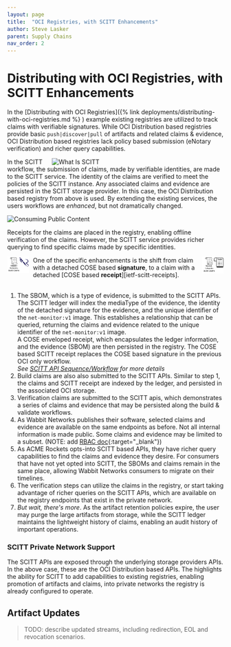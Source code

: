 ```yaml
---
layout: page
title:  "OCI Registries, with SCITT Enhancements"
author: Steve Lasker
parent: Supply Chains
nav_order: 2
---
```


# Distributing with OCI Registries, with SCITT Enhancements

In the [Distributing with OCI Registries]({% link deployments/distributing-with-oci-registries.md %} ) example existing registries are utilized to track claims with verifiable signatures. While OCI Distribution based registries provide basic `push|discover|pull` of artifacts and related claims & evidence, OCI Distribution based registries lack policy based submission (eNotary verification) and richer query capabilities.

<img src="/assets/what-is-scitt.svg" alt="What Is SCITT" align="right" style="width:400px;"/>

In the SCITT workflow, the submission of claims, made by verifiable identities, are made to the SCITT service. The identity of the claims are verified to meet the policies of the SCITT instance. Any associated claims and evidence are persisted in the SCITT storage provider. In this case, the OCI Distribution based registry from above is used. By extending the existing services, the users workflows are _enhanced_, but not dramatically changed.

<img src="/assets/supply-chain-e2e-oci-scitt.svg" alt="Consuming Public Content" style="width:800px;"/>

Receipts for the claims are placed in the registry, enabling offline verification of the claims. However, the SCITT service provides richer querying to find specific claims made by specific identities.

<img src="/assets/wabbit-network-claims-signature.svg" alt="Detached COSE Signature" align="left" style="width:50px;padding-right:10px"/>
<img src="/assets/wabbit-network-claims-receipt.svg" alt="Detached COSE Receipt" align="right" style="width:50px;padding-left:10px"/>

One of the specific enhancements is the shift from claim with a detached COSE based **signature**, to a claim with a detached [COSE based **receipt**][ietf-scitt-receipts].
<br><br>
1. The SBOM, which is a type of evidence, is submitted to the SCITT APIs. The SCITT ledger will index the mediaType of the evidence, the identity of the detached signature for the evidence, and the unique identifier of the `net-monitor:v1` image. This establishes a relationship that can be queried, returning the claims and evidence related to the unique identifier of the `net-monitor:v1` image.  
A COSE enveloped receipt, which encapsulates the ledger information, and the evidence (SBOM) are then persisted in the registry. The COSE based SCITT receipt replaces the COSE based signature in the previous OCI only workflow.  
_See [SCITT API Sequence/Workflow](scitt-storage-api-sequence) for more details_
2. Build claims are also also submitted to the SCITT APIs. Similar to step 1, the claims and SCITT receipt are indexed by the ledger, and persisted in the associated OCI storage.
3. Verification claims are submitted to the SCITT apis, which demonstrates a series of claims and evidence that may be persisted along the build & validate workflows.
4. As Wabbit Networks publishes their software, selected claims and evidence are available on the same endpoints as before. Not all internal information is made public. Some claims and evidence may be limited to a subset. (NOTE: add [RBAC doc](https://github.com/ietf-scitt/use-cases/blob/main/scitt-components/scitt-rbac.md){:target="_blank"})
5. As ACME Rockets opts-into SCITT based APIs, they have richer query capabilities to find the claims and evidence they desire. For consumers that have not yet opted into SCITT, the SBOMs and claims remain in the same place, allowing Wabbit Networks consumers to migrate on their timelines.
6. The verification steps can utilize the claims in the registry, or start taking advantage of richer queries on the SCITT APIs, which are available on the registry endpoints that exist in the private network.
7. _But wait, there's more_. As the artifact retention policies expire, the user may purge the large artifacts from storage, while the SCITT ledger maintains the lightweight history of claims, enabling an audit history of important operations.

### SCITT Private Network Support

The SCITT APIs are exposed through the underlying storage providers APIs. In the above case, these are the OCI Distribution based APIs. The highlights the ability for SCITT to add capabilities to existing registries, enabling promotion of artifacts and claims, into private networks the registry is already configured to operate.

## Artifact Updates

> TODO: 
> describe updated streams, including redirection, EOL and revocation scenarios.
